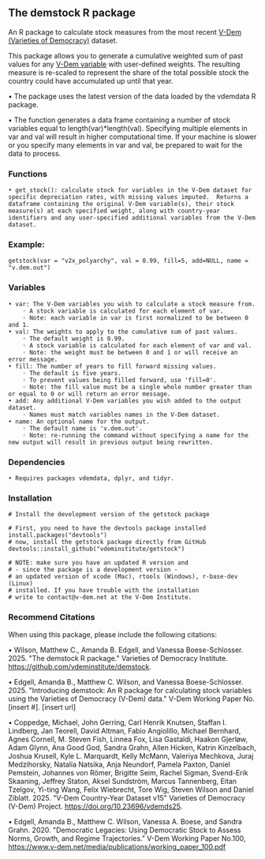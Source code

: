 ## The demstock R package ##

An R package to calculate stock measures from the most recent [V-Dem (Varieties of Democracy)](https://www.v-dem.net/vdemds.html) dataset. 

This package allows you to generate a cumulative weighted sum of past values for any [V-Dem variable](https://v-dem.net/documents/55/codebook.pdf) with user-defined weights. The resulting measure is re-scaled to represent the share of the total possible stock the country could have accumulated up until that year. 

• The package uses the latest version of the data loaded by the vdemdata R package.

• The function generates a data frame containing a number of stock variables equal to length(var)*length(val). Specifying multiple elements in var and val will result in higher computational time. If your machine is slower or you specify many elements in var and val, be prepared to wait for the data to process.

### Functions ###
    • get_stock(): calculate stock for variables in the V-Dem dataset for specific depreciation rates, with missing values imputed.  Returns a dataframe containing the original V-Dem variable(s), their stock measure(s) at each specified weight, along with country-year identifiers and any user-specified additional variables from the V-Dem dataset.

### Example: ###
``` 
getstock(var = "v2x_polyarchy", val = 0.99, fill=5, add=NULL, name = "v.dem.out") 
```

### Variables ###
    • var: The V-Dem variables you wish to calculate a stock measure from. 
        ◦ A stock variable is calculated for each element of var.
        ◦ Note: each variable in var is first normalized to be between 0 and 1.
    • val: The weights to apply to the cumulative sum of past values. 
        ◦ The default weight is 0.99. 
        ◦ A stock variable is calculated for each element of var and val.
        ◦ Note: the weight must be between 0 and 1 or will receive an error message.
    • fill: The number of years to fill forward missing values. 
        ◦ The default is five years.
        ◦ To prevent values being filled forward, use 'fill=0'.
        ◦ Note: the fill value must be a single whole number greater than or equal to 0 or will return an error message.
    • add: Any additional V-Dem variables you wish added to the output dataset. 
        ◦ Names must match variables names in the V-Dem dataset.
    • name: An optional name for the output. 
        ◦ The default name is 'v.dem.out'.
        ◦ Note: re-running the command without specifying a name for the new output will result in previous output being rewritten. 

### Dependencies ###
    • Requires packages vdemdata, dplyr, and tidyr. 

### Installation ###
```
# Install the development version of the getstock package 

# First, you need to have the devtools package installed
install.packages("devtools")
# now, install the getstock package directly from GitHub
devtools::install_github("vdeminstitute/getstock")

# NOTE: make sure you have an updated R version and
# - since the package is a development version - 
# an updated version of xcode (Mac), rtools (Windows), r-base-dev (Linux)
# installed. If you have trouble with the installation 
# write to contact@v-dem.net at the V-Dem Institute.
```

### Recommend Citations ###

When using this package, please include the following citations: 

• Wilson, Matthew C., Amanda B. Edgell, and Vanessa Boese-Schlosser. 2025. "The demstock R package." Varieties of Democracy Institute. https://github.com/vdeminstitute/demstock. 

• Edgell, Amanda B., Matthew C. Wilson, and Vanessa Boese-Schlosser. 2025. "Introducing demstock: An R package for calculating stock variables using the Varieties of Democracy (V-Dem) data." V-Dem Working Paper No. [insert #]. [insert url]

• Coppedge, Michael, John Gerring, Carl Henrik Knutsen, Staffan I. Lindberg, Jan Teorell, David Altman, Fabio Angiolillo, Michael Bernhard, Agnes Cornell, M. Steven Fish, Linnea Fox, Lisa Gastaldi, Haakon Gjerløw, Adam Glynn, Ana Good God, Sandra Grahn, Allen Hicken, Katrin Kinzelbach, Joshua Krusell, Kyle L. Marquardt, Kelly McMann, Valeriya Mechkova, Juraj Medzihorsky, Natalia Natsika, Anja Neundorf, Pamela Paxton, Daniel Pemstein, Johannes von Römer, Brigitte Seim, Rachel Sigman, Svend-Erik Skaaning, Jeffrey Staton, Aksel Sundström, Marcus Tannenberg, Eitan Tzelgov, Yi-ting Wang, Felix Wiebrecht, Tore Wig, Steven Wilson and Daniel Ziblatt. 2025. "V-Dem Country-Year Dataset v15" Varieties of Democracy (V-Dem) Project. https://doi.org/10.23696/vdemds25.

• Edgell, Amanda B., Matthew C. Wilson, Vanessa A. Boese, and Sandra Grahn. 2020. "Democratic Legacies: Using Democratic Stock to Assess Norms, Growth, and Regime Trajectories." V-Dem Working Paper No.100, https://www.v-dem.net/media/publications/working_paper_100.pdf
